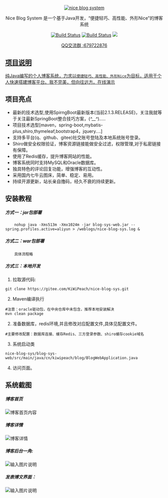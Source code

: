 <p align=center>
  <a href="http://www.kiwipeach.cn">
    <img src="https://images.gitee.com/uploads/images/2019/0329/012240_a69e0cc1_1387578.png" alt="nice blog system">
  </a>
</p>
<p align=center>
   Nice Blog System 是一个基于Java开发，“便捷轻巧、高性能、外形Nice”的博客系统
</p>

<p align="center">
  <a href="https://gitee.com/KiWiPeach/nice-blog-sys"><img alt="Build Status" src="https://img.shields.io/hexpm/l/plug.svg"></a>
    <a href="https://gitee.com/KiWiPeach/nice-blog-sys"><img alt="Build Status" src="
https://img.shields.io/shippable/5444c5ecb904a4b21567b0ff.svg"></a>
<a target="_blank" href="https://www.oracle.com/technetwork/java/javase/downloads/index.html">
		<img src="https://img.shields.io/badge/JDK-1.8+-green.svg" ></img>
	</a>

</p>
<p align="center">
 <a href="javascript:;">QQ交流群 :679722876</p>
</p>

## 项目说明

 纯Java编写的个人博客系统，力求以`便捷轻巧、高性能、外形Nice`为目标，适用于个人快速搭建博客平台。我不完美，但向往远方。[在线演示](http://www.kiwipeach.cn) 

## 项目亮点

- 最新的技术选型,使用SpirngBoot最新版本(当前2.1.3.RELEASE)，关注我就等于关注最新SpringBoot整合技巧方案，(*^__^*).....
- 项目技术选型[maven，spring-boot,mybatis-plus,shiro,thymeleaf,bootstrap4，jquery....]
- 支持多平台(q、github、gitee)社交账号登陆及本地系统账号登录。
- Shiro做安全权限验证，博客资源链接能做安全过滤，权限管理,对于私密链接有保障。
- 使用了Redis缓存，提升博客网站的性能。
- 博客系统同时支持MySQL和Oracle数据库。
- 独具特色的评论回复功能，增强博客的互动性。
- 采用国内七牛云图床，简单、稳定、易用。
- 持续开源更新，站长亲自撸码，经久不衰的持续更新。


## 安装教程


##### 方式一：jar包部署
```shell
    nohup java -Xms513m -Xmx1024m -jar blog-sys-web.jar --spring.profiles.active=aliyun > /weblogs/nice-blog-sys.log &
```

##### 方式二：war包部署
```shell
    具体流程略
```
##### 方式三：本地开发

1. 拉取源代码:
```shell
git clone https://gitee.com/KiWiPeach/nice-blog-sys.git
```

2. Maven编译执行
```shell
#注意：oracle驱动包，在中央仓库中未包含，推荐本地安装解决
mvn clean package
```

2. 准备数据库，redis环境,并且修改对应配置文件,具体见配置文件。
```shell
#主要修改配置：数据库连接、缓存Redis、三方登录参数、shiro缓存cookie域名
```


3. 系统启动类
``` shell
nice-blog-sys/blog-sys-web/src/main/java/cn/kiwipeach/blog/BlogWebApplication.java
```

4. 访问页面。



## 系统截图

##### 博客首页

![博客首页内容](http://img.kiwipeach.cn/1f86a039ad9109d9bb175f20d9cb6d5b.png)

##### 博客详情

![博客详情](https://images.gitee.com/uploads/images/2019/0329/012203_59856321_1387578.png)

##### 博客后台一角:

![输入图片说明](https://images.gitee.com/uploads/images/2018/1127/113125_8043f6a4_1387578.png "屏幕截图.png")

##### 发表博文界面：

![输入图片说明](https://images.gitee.com/uploads/images/2018/1209/113059_fa9be492_1387578.png "XSXZ(]B3KJPS6K6[71}S266.png")
